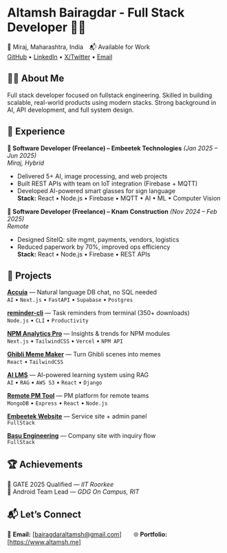 # Altamsh Bairagdar - Full Stack Developer 🧑‍💻  
📍 Miraj, Maharashtra, India 📬 Available for Work  
[GitHub](https://github.com/altamsh04) • [LinkedIn](https://www.linkedin.com/in/altamsh-bairagdar-324ab7254) • [X/Twitter](https://x.com/altamsh04) • [Email](bairagdaraltamsh@gmail.com)

## 🧑‍💻 About Me  
Full stack developer focused on fullstack engineering. Skilled in building scalable, real-world products using modern stacks. Strong background in AI, API development, and full system design. 

## 💼 Experience  
**📍 Software Developer (Freelance) – Embeetek Technologies** *(Jan 2025 – Jun 2025)*  
_Miraj, Hybrid_  
- Delivered 5+ AI, image processing, and web projects  
- Built REST APIs with team on IoT integration (Firebase + MQTT)  
- Developed AI-powered smart glasses for sign language  
**Stack:** React • Node.js • Firebase • MQTT • AI • ML • Computer Vision

**📍 Software Developer (Freelance) – Knam Construction** *(Nov 2024 – Feb 2025)*  
_Remote_  
- Designed SiteIQ: site mgmt, payments, vendors, logistics  
- Reduced paperwork by 70%, improved ops efficiency  
**Stack:** React • Node.js • Firebase • REST APIs  

## 🚀 Projects  

**[Accuia](https://accuia.vercel.app/)** — Natural language DB chat, no SQL needed  
`AI` • `Next.js` • `FastAPI` • `Supabase` • `Postgres`

**[reminder-cli](https://www.npmjs.com/package/@altamsh04/reminder-cli)** — Task reminders from terminal (350+ downloads)  
`Node.js` • `CLI` • `Productivity`

**[NPM Analytics Pro](https://npm-analytics-pro.altamsh.me/)** — Insights & trends for NPM modules  
`Next.js` • `TailwindCSS` • `Vercel` • `NPM API`

**[Ghibli Meme Maker](https://www.ghiblimemes.fun/)** — Turn Ghibli scenes into memes  
`React` • `TailwindCSS`

**[AI LMS](https://github.com/altamsh04/aipoweredlms-backend)** — AI-powered learning system using RAG  
`AI` • `RAG` • `AWS S3` • `React` • `Django`

**[Remote PM Tool](https://github.com/altamsh04/hackathon-project-at-sgu)** — PM platform for remote teams  
`MongoDB` • `Express` • `React` • `Node.js`

**[Embeetek Website](https://www.embeetek.com/)** — Service site + admin panel  
`FullStack`

**[Basu Engineering](http://www.basuengineering.in/)** — Company site with inquiry flow  
`FullStack`

## 🏆 Achievements  
🎯 GATE 2025 Qualified — *IIT Roorkee*  
📱 Android Team Lead — *GDG On Campus, RIT*

## 📬 Let’s Connect  
📧 **Email:** [bairagdaraltamsh@gmail.com]  🌐 **Portfolio:** [https://www.altamsh.me]  

